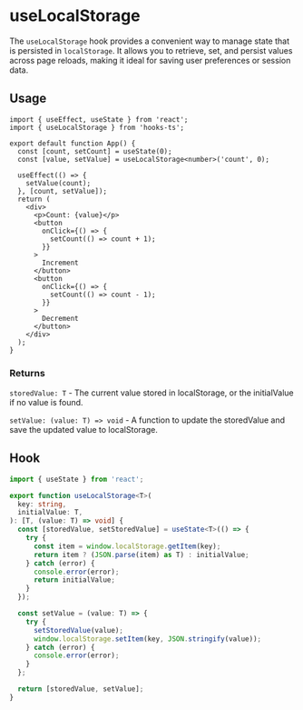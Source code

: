# useLocalStorage

The `useLocalStorage` hook provides a convenient way to manage state that is persisted in `localStorage`. It allows you to retrieve, set, and persist values across page reloads, making it ideal for saving user preferences or session data.

## Usage

```tsx
import { useEffect, useState } from 'react';
import { useLocalStorage } from 'hooks-ts';

export default function App() {
  const [count, setCount] = useState(0);
  const [value, setValue] = useLocalStorage<number>('count', 0);

  useEffect(() => {
    setValue(count);
  }, [count, setValue]);
  return (
    <div>
      <p>Count: {value}</p>
      <button
        onClick={() => {
          setCount(() => count + 1);
        }}
      >
        Increment
      </button>
      <button
        onClick={() => {
          setCount(() => count - 1);
        }}
      >
        Decrement
      </button>
    </div>
  );
}
```

### Returns

`storedValue: T` - The current value stored in localStorage, or the initialValue if no value is found.

`setValue: (value: T) => void` - A function to update the storedValue and save the updated value to localStorage.

## Hook

```ts
import { useState } from 'react';

export function useLocalStorage<T>(
  key: string,
  initialValue: T,
): [T, (value: T) => void] {
  const [storedValue, setStoredValue] = useState<T>(() => {
    try {
      const item = window.localStorage.getItem(key);
      return item ? (JSON.parse(item) as T) : initialValue;
    } catch (error) {
      console.error(error);
      return initialValue;
    }
  });

  const setValue = (value: T) => {
    try {
      setStoredValue(value);
      window.localStorage.setItem(key, JSON.stringify(value));
    } catch (error) {
      console.error(error);
    }
  };

  return [storedValue, setValue];
}
```
